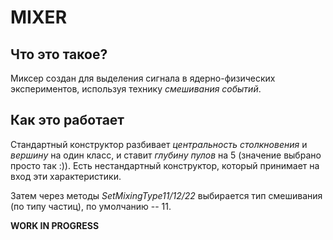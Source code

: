 # MIXER 

## Что это такое?

Миксер создан для выделения сигнала в ядерно-физических экспериментов, используя 
технику _смешивания событий_.

## Как это работает 

Стандартный конструктор разбивает _центральность столкновения_ и _вершину_ на один класс, и 
ставит _глубину пулов_ на 5 (значение выбрано просто так :)). Есть нестандартный конструктор, 
который принимает на вход эти характеристики. 

Затем через методы _SetMixingType11/12/22_ выбирается тип смешивания (по типу частиц), 
по умолчанию -- 11.

**WORK IN PROGRESS**
